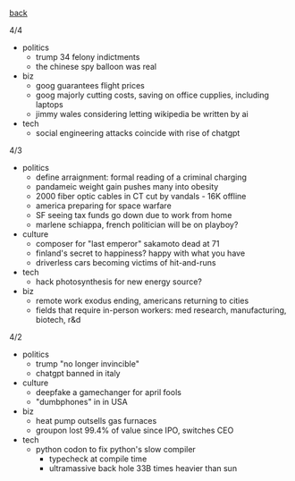[back](./index.md)

4/4
- politics
  - trump 34 felony indictments
  - the chinese spy balloon was real
- biz
  - goog guarantees flight prices
  - goog majorly cutting costs, saving on office cupplies, including laptops
  - jimmy wales considering letting wikipedia be written by ai
- tech
  - social engineering attacks coincide with rise of chatgpt

4/3
- politics
  - define arraignment: formal reading of a criminal charging
  - pandameic weight gain pushes many into obesity
  - 2000 fiber optic cables in CT cut by vandals - 16K offline
  - america preparing for space warfare
  - SF seeing tax funds go down due to work from home
  - marlene schiappa, french politician will be on playboy?
- culture
  - composer for "last emperor" sakamoto dead at 71
  - finland's secret to happiness?  happy with what you have
  - driverless cars becoming victims of hit-and-runs
- tech
  - hack photosynthesis for new energy source?
- biz
  - remote work exodus ending, americans returning to cities
  - fields that require in-person workers: med research, manufacturing, biotech, r&d

4/2
- politics
  - trump "no longer invincible"
  - chatgpt banned in italy
- culture
  - deepfake a gamechanger for april fools
  - "dumbphones" in in USA
- biz
  - heat pump outsells gas furnaces
  - groupon lost 99.4% of value since IPO, switches CEO
- tech
  - python codon to fix python's slow compiler
    - typecheck at compile time
    - ultramassive back hole 33B times heavier than sun
